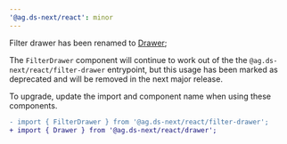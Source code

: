 ```yaml
---
'@ag.ds-next/react': minor
---
```


Filter drawer has been renamed to [Drawer](/components/drawer);

The `FilterDrawer` component will continue to work out of the the `@ag.ds-next/react/filter-drawer` entrypoint, but this usage has been marked as deprecated and will be removed in the next major release.

To upgrade, update the import and component name when using these components.

```diff
- import { FilterDrawer } from '@ag.ds-next/react/filter-drawer';
+ import { Drawer } from '@ag.ds-next/react/drawer';
```
